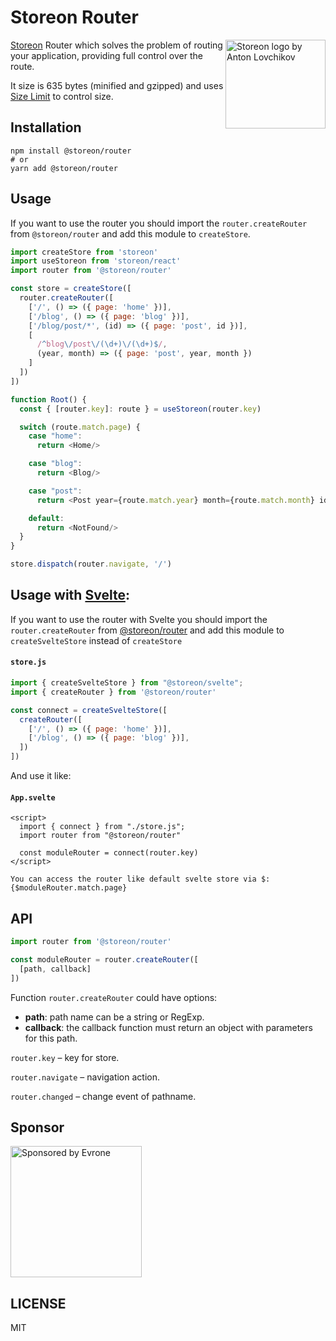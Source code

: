 # Storeon Router

<img src="https://storeon.github.io/storeon/logo.svg" align="right"
     alt="Storeon logo by Anton Lovchikov" width="160" height="142">
     
[Storeon] Router which solves the problem of routing your application, providing full control over the route. 

It size is 635 bytes (minified and gzipped) and uses [Size Limit] to control size.

[Storeon]: https://github.com/storeon/storeon
[Size Limit]: https://github.com/ai/size-limit


## Installation

```
npm install @storeon/router
# or 
yarn add @storeon/router
```


## Usage

If you want to use the router you should import the `router.createRouter` from `@storeon/router` and add this module to `createStore`.

```js
import createStore from 'storeon'
import useStoreon from 'storeon/react'
import router from '@storeon/router'

const store = createStore([
  router.createRouter([
    ['/', () => ({ page: 'home' })],
    ['/blog', () => ({ page: 'blog' })],
    ['/blog/post/*', (id) => ({ page: 'post', id })],
    [
      /^blog\/post\/(\d+)\/(\d+)$/,
      (year, month) => ({ page: 'post', year, month })
    ]
  ])
])

function Root() {
  const { [router.key]: route } = useStoreon(router.key)

  switch (route.match.page) {
    case "home":
      return <Home/>

    case "blog":
      return <Blog/>

    case "post":
      return <Post year={route.match.year} month={route.match.month} id={route.match.id}/>

    default:
      return <NotFound/>
  }
}

store.dispatch(router.navigate, '/')
```

## Usage with [Svelte](https://github.com/storeon/svelte):
If you want to use the router with Svelte you should import the `router.createRouter` from [@storeon/router](https://github.com/storeon/router) and add this module to `createSvelteStore` instead of `createStore`

#### `store.js`
```js
import { createSvelteStore } from "@storeon/svelte";
import { createRouter } from '@storeon/router'

const connect = createSvelteStore([
  createRouter([
    ['/', () => ({ page: 'home' })],
    ['/blog', () => ({ page: 'blog' })],
  ])
])
```

And use it like:
#### `App.svelte`
```svelte
<script>
  import { connect } from "./store.js";
  import router from "@storeon/router"

  const moduleRouter = connect(router.key)
</script>

You can access the router like default svelte store via $:
{$moduleRouter.match.page}
```

## API

```js
import router from '@storeon/router'

const moduleRouter = router.createRouter([
  [path, callback]
])
```

Function `router.createRouter` could have options:

* __path__: path name can be a string or RegExp.
* __callback__: the callback function must return an object with parameters for this path.

`router.key` – key for store.

`router.navigate` – navigation action.

`router.changed` – change event of pathname.


## Sponsor

<p>
  <a href="https://evrone.com/?utm_source=storeon-router">
    <img src="https://solovev.one/static/evrone-sponsored-300.png" 
      alt="Sponsored by Evrone" width="210">
  </a>
</p>


## LICENSE

MIT
